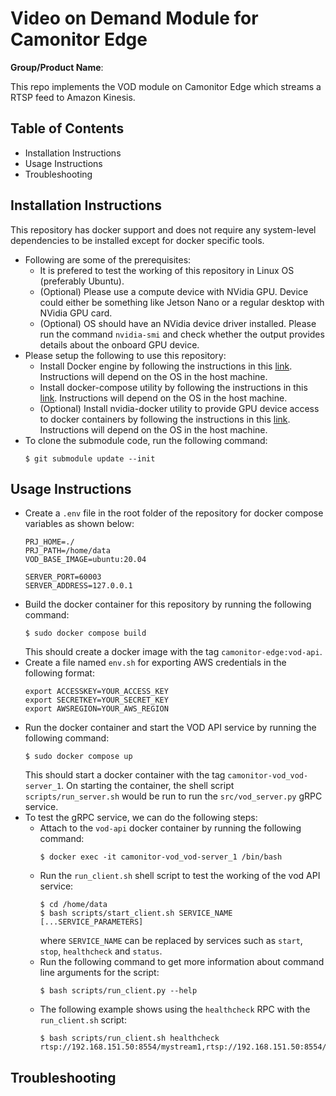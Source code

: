 # Video on Demand Module for Camonitor Edge

**Group/Product Name**: 

This repo implements the VOD module on Camonitor Edge which streams a RTSP feed to Amazon Kinesis.

## Table of Contents
* Installation Instructions
* Usage Instructions
* Troubleshooting

## Installation Instructions
This repository has docker support and does not require any system-level dependencies to be installed except for docker specific tools.
* Following are some of the prerequisites:
  * It is prefered to test the working of this repository in Linux OS (preferably Ubuntu).
  * (Optional) Please use a compute device with NVidia GPU. Device could either be something like Jetson Nano or a regular desktop with NVidia GPU card.
  * (Optional) OS should have an NVidia device driver installed. Please run the command `nvidia-smi` and check whether the output provides details about the onboard GPU device.
* Please setup the following to use this repository:
  * Install Docker engine by following the instructions in this [link](https://docs.docker.com/get-docker/). Instructions will depend on the OS in the host machine.
  * Install docker-compose utility by following the instructions in this [link](https://docs.nvidia.com/datacenter/cloud-native/container-toolkit/install-guide.html). Instructions will depend on the OS in the host machine.
  * (Optional) Install nvidia-docker utility to provide GPU device access to docker containers by following the instructions in this [link](https://docs.docker.com/compose/install/). Instructions will depend on the OS in the host machine.
* To clone the submodule code, run the following command:
  ```
  $ git submodule update --init
  ```

## Usage Instructions
* Create a `.env` file in the root folder of the repository for docker compose variables as shown below:
  ```
  PRJ_HOME=./
  PRJ_PATH=/home/data
  VOD_BASE_IMAGE=ubuntu:20.04
  
  SERVER_PORT=60003
  SERVER_ADDRESS=127.0.0.1
  ```
* Build the docker container for this repository by running the following command:
  ```
  $ sudo docker compose build
  ```
    This should create a docker image with the tag `camonitor-edge:vod-api`.
* Create a file named `env.sh` for exporting AWS credentials in the following format:
  ```
  export ACCESSKEY=YOUR_ACCESS_KEY
  export SECRETKEY=YOUR_SECRET_KEY
  export AWSREGION=YOUR_AWS_REGION
  ```
* Run the docker container and start the VOD API service by running the following command:
  ```
  $ sudo docker compose up
  ```
  This should start a docker container with the tag `camonitor-vod_vod-server_1`. On starting the container, the shell script `scripts/run_server.sh` would be run to run the `src/vod_server.py` gRPC service.
* To test the gRPC service, we can do the following steps:
  * Attach to the `vod-api` docker container by running the following command:
    ```
    $ docker exec -it camonitor-vod_vod-server_1 /bin/bash
    ```
  * Run the `run_client.sh` shell script to test the working of the vod API service:
    ```
    $ cd /home/data
    $ bash scripts/start_client.sh SERVICE_NAME [...SERVICE_PARAMETERS]
    ```
    where `SERVICE_NAME` can be replaced by services such as `start`, `stop`, `healthcheck` and `status`.
  * Run the following command to get more information about command line arguments for the script:
    ```
    $ bash scripts/run_client.py --help
    ```
  * The following example shows using the `healthcheck` RPC with the `run_client.sh` script:
    ```
    $ bash scripts/run_client.sh healthcheck rtsp://192.168.151.50:8554/mystream1,rtsp://192.168.151.50:8554/mystream2
    ```
## Troubleshooting


